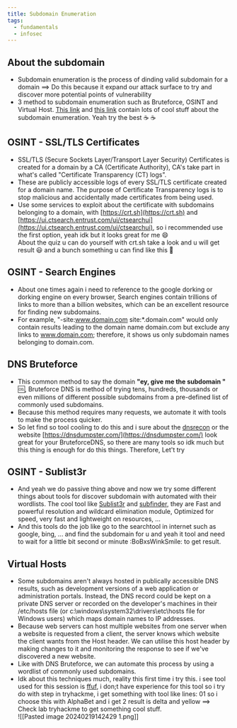 ```yaml
---
title: Subdomain Enumeration
tags:
  - fundamentals
  - infosec
---
```


## About the subdomain 
- Subdomain enumeration is the process of dinding valid subdomain for a domain ==> Do this because it expand our attack surface to try and discover more potential points of vulnerability
- 3 method to subdomain enumeration such as Bruteforce, OSINT and Virtual Host. [This link](https://0xffsec.com/handbook/information-gathering/subdomain-enumeration/) and [this link](https://zweilosec.gitbook.io/hackers-rest/web/web-notes/subdomain-virtual-host-enumeration) contain lots of cool stuff about the subdomain enumeration. Yeah try the best ☕ ☕ 

## OSINT - SSL/TLS Certificates
- SSL/TLS (Secure Sockets Layer/Transport Layer Security) Certificates is created for a domain by a CA (Certificate Authority), CA's take part in what's called "Certificate Transparency (CT) logs".
- These are publicly accessible logs of every SSL/TLS certificate created for a domain name. The purpose of Certificate Transparency logs is to stop malicious and accidentally made certificates from being used.
- Use some services to exploit about the certificate with subdomains belonging to a domain, with [https://crt.sh](https://crt.sh) and [https://ui.ctsearch.entrust.com/ui/ctsearchui](https://ui.ctsearch.entrust.com/ui/ctsearchui), so i recommended use the first option, yeah idk but it looks great for me :smile: <br>
About the quiz u can do yourself with crt.sh take a look and u will get result :smiley: and a bunch something u can find like this :rocket:

## OSINT - Search Engines
- About one times again i need to reference to the google dorking or dorking engine on every browser, Search engines contain trillions of links to more than a billion websites, which can be an excellent resource for finding new subdomains.
- For example, "-site:www.domain.com site:*.domain.com" would only contain results leading to the domain name domain.com but exclude any links to www.domain.com; therefore, it shows us only subdomain names belonging to domain.com.

## DNS Bruteforce
- This common method to say the domain **"ey, give me the subdomain "** :cool:, Bruteforce DNS is method of trying tens, hundreds, thousands or even millions of different possible subdomains from a pre-defined list of commonly used subdomains.
- Because this method requires many requests, we automate it with tools to make the process quicker.
- So let find so tool cooling to do this and i sure about the [dnsrecon](https://www.kali.org/tools/dnsrecon/) or the website [https://dnsdumpster.com/](https://dnsdumpster.com/) look great for your BruteforceDNS, so there are many tools so idk much but this thing is enough for do this things. Therefore, Let't try

## OSINT - Sublist3r
- And yeah we do passive thing above and now we try some different things about tools for discover subdomain with automated with their wordlists. The cool tool like [Sublist3r](https://github.com/aboul3la/Sublist3r) and [subfinder](https://github.com/projectdiscovery/subfinder), they are Fast and powerful resolution and wildcard elimination module, Optimized for speed, very fast and lightweight on resources, ...
- And this tools do the job like go to the searchtool in internet such as google, bing, ... and find the subdomain for u and yeah it tool and need to wait for a little bit second or minute :BoBxsWinkSmile: to get result.

## Virtual Hosts
- Some subdomains aren't always hosted in publically accessible DNS results, such as development versions of a web application or administration portals. Instead, the DNS record could be kept on a private DNS server or recorded on the developer's machines in their /etc/hosts file (or c:\windows\system32\drivers\etc\hosts file for Windows users) which maps domain names to IP addresses. 
- Because web servers can host multiple websites from one server when a website is requested from a client, the server knows which website the client wants from the Host header. We can utilise this host header by making changes to it and monitoring the response to see if we've discovered a new website.
- Like with DNS Bruteforce, we can automate this process by using a wordlist of commonly used subdomains.
- Idk about this techniques much, reality this first time i try this. i see tool used for this session is [ffuf](https://github.com/ffuf/ffuf), i don;t have experience for this tool so i try do with step in tryhackme, i get something with tool like lines: 01 so i choose this with AlphaBet and i get 2 result is delta and yellow ==> Check lab tryhackme to get something cool stuff.<br>
![[Pasted image 20240219142429 1.png]]




